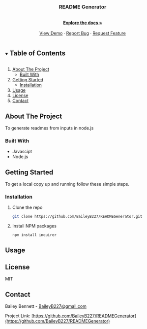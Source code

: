 <p align="center">
  <h3 align="center">README Generator</h3>

  <p align="center">
    <br />
    <a href="https://github.com/BaileyB227/READMEGenerator"><strong>Explore the docs »</strong></a>
    <br />
    <br />
    <a href="https://github.com/BaileyB227/READMEGenerator">View Demo</a>
    ·
    <a href="https://github.com/BaileyB227/READMEGenerator/issues">Report Bug</a>
    ·
    <a href="https://github.com/BaileyB227/READMEGenerator/issues">Request Feature</a>
  </p>
</p>



<!-- TABLE OF CONTENTS -->
<details open="open">
  <summary><h2 style="display: inline-block">Table of Contents</h2></summary>
  <ol>
    <li>
      <a href="#about-the-project">About The Project</a>
      <ul>
        <li><a href="#built-with">Built With</a></li>
      </ul>
    </li>
    <li>
      <a href="#getting-started">Getting Started</a>
      <ul>
        <li><a href="#installation">Installation</a></li>
      </ul>
    </li>
    <li><a href="#usage">Usage</a></li>
    <li><a href="#license">License</a></li>
    <li><a href="#contact">Contact</a></li>
  </ol>
</details>



## About The Project

To generate readmes from inputs in node.js

### Built With

* Javascipt
* Node.js


## Getting Started

To get a local copy up and running follow these simple steps.


### Installation

1. Clone the repo
   ```sh
   git clone https://github.com/BaileyB227/READMEGenerator.git
   ```
2. Install NPM packages
   ```sh
   npm install inquirer
   ```


## Usage









## License

MIT



<!-- CONTACT -->
## Contact

Bailey Bennett - BaileyB227@gmail.com

Project Link: [https://github.com/BaileyB227/READMEGenerator](https://github.com/BaileyB227/READMEGenerator)
